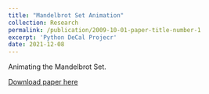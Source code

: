 ```yaml
---
title: "Mandelbrot Set Animation"
collection: Research
permalink: /publication/2009-10-01-paper-title-number-1
excerpt: 'Python DeCal Projecr'
date: 2021-12-08
---
```

Animating the Mandelbrot Set.

[Download paper here](http://academicpages.github.io/files/paper1.pdf)
